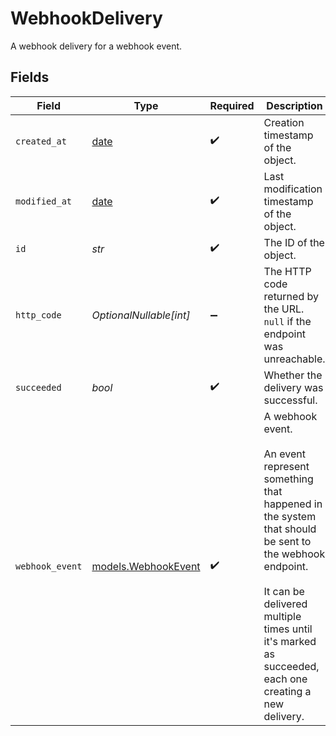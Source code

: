 # WebhookDelivery

A webhook delivery for a webhook event.


## Fields

| Field                                                                                                                                                                                                                         | Type                                                                                                                                                                                                                          | Required                                                                                                                                                                                                                      | Description                                                                                                                                                                                                                   |
| ----------------------------------------------------------------------------------------------------------------------------------------------------------------------------------------------------------------------------- | ----------------------------------------------------------------------------------------------------------------------------------------------------------------------------------------------------------------------------- | ----------------------------------------------------------------------------------------------------------------------------------------------------------------------------------------------------------------------------- | ----------------------------------------------------------------------------------------------------------------------------------------------------------------------------------------------------------------------------- |
| `created_at`                                                                                                                                                                                                                  | [date](https://docs.python.org/3/library/datetime.html#date-objects)                                                                                                                                                          | :heavy_check_mark:                                                                                                                                                                                                            | Creation timestamp of the object.                                                                                                                                                                                             |
| `modified_at`                                                                                                                                                                                                                 | [date](https://docs.python.org/3/library/datetime.html#date-objects)                                                                                                                                                          | :heavy_check_mark:                                                                                                                                                                                                            | Last modification timestamp of the object.                                                                                                                                                                                    |
| `id`                                                                                                                                                                                                                          | *str*                                                                                                                                                                                                                         | :heavy_check_mark:                                                                                                                                                                                                            | The ID of the object.                                                                                                                                                                                                         |
| `http_code`                                                                                                                                                                                                                   | *OptionalNullable[int]*                                                                                                                                                                                                       | :heavy_minus_sign:                                                                                                                                                                                                            | The HTTP code returned by the URL. `null` if the endpoint was unreachable.                                                                                                                                                    |
| `succeeded`                                                                                                                                                                                                                   | *bool*                                                                                                                                                                                                                        | :heavy_check_mark:                                                                                                                                                                                                            | Whether the delivery was successful.                                                                                                                                                                                          |
| `webhook_event`                                                                                                                                                                                                               | [models.WebhookEvent](../models/webhookevent.md)                                                                                                                                                                              | :heavy_check_mark:                                                                                                                                                                                                            | A webhook event.<br/><br/>An event represent something that happened in the system<br/>that should be sent to the webhook endpoint.<br/><br/>It can be delivered multiple times until it's marked as succeeded,<br/>each one creating a new delivery. |